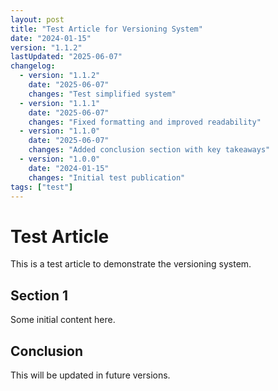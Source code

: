```yaml
---
layout: post
title: "Test Article for Versioning System"
date: "2024-01-15"
version: "1.1.2"
lastUpdated: "2025-06-07"
changelog:
  - version: "1.1.2"
    date: "2025-06-07"
    changes: "Test simplified system"
  - version: "1.1.1"
    date: "2025-06-07"
    changes: "Fixed formatting and improved readability"
  - version: "1.1.0"
    date: "2025-06-07"
    changes: "Added conclusion section with key takeaways"
  - version: "1.0.0"
    date: "2024-01-15"
    changes: "Initial test publication"
tags: ["test"]
---
```


# Test Article

This is a test article to demonstrate the versioning system.

## Section 1

Some initial content here.

## Conclusion

This will be updated in future versions.